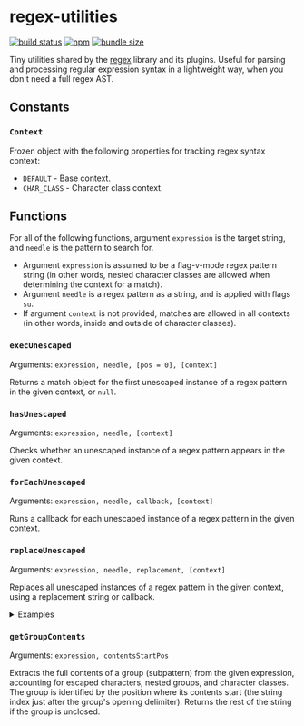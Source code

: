 # regex-utilities

[![build status](https://github.com/slevithan/regex-utilities/workflows/CI/badge.svg)](https://github.com/slevithan/regex-utilities/actions)
[![npm](https://img.shields.io/npm/v/regex-utilities)](https://www.npmjs.com/package/regex-utilities)
[![bundle size](https://deno.bundlejs.com/badge?q=regex-utilities&treeshake=[*])](https://bundlejs.com/?q=regex-utilities&treeshake=[*])

Tiny utilities shared by the [regex](https://github.com/slevithan/regex) library and its plugins. Useful for parsing and processing regular expression syntax in a lightweight way, when you don't need a full regex AST.

## Constants

### `Context`

Frozen object with the following properties for tracking regex syntax context:

- `DEFAULT` - Base context.
- `CHAR_CLASS` - Character class context.

## Functions

For all of the following functions, argument `expression` is the target string, and `needle` is the pattern to search for.

- Argument `expression` is assumed to be a flag-`v`-mode regex pattern string (in other words, nested character classes are allowed when determining the context for a match).
- Argument `needle` is a regex pattern as a string, and is applied with flags `su`.
- If argument `context` is not provided, matches are allowed in all contexts (in other words, inside and outside of character classes).

### `execUnescaped`

Arguments: `expression, needle, [pos = 0], [context]`

Returns a match object for the first unescaped instance of a regex pattern in the given context, or `null`.

### `hasUnescaped`

Arguments: `expression, needle, [context]`

Checks whether an unescaped instance of a regex pattern appears in the given context.

### `forEachUnescaped`

Arguments: `expression, needle, callback, [context]`

Runs a callback for each unescaped instance of a regex pattern in the given context.

### `replaceUnescaped`

Arguments: `expression, needle, replacement, [context]`

Replaces all unescaped instances of a regex pattern in the given context, using a replacement string or callback.

<details>
  <summary>Examples</summary>

```js
replaceUnescaped('.\\.\\\\.[[\\.].].', '\\.', '~');
// → '~\\.\\\\~[[\\.]~]~'

replaceUnescaped('.\\.\\\\.[[\\.].].', '\\.', '~', Context.DEFAULT);
// → '~\\.\\\\~[[\\.].]~'

replaceUnescaped('.\\.\\\\.[[\\.].].', '\\.', '~', Context.CHAR_CLASS);
// → '.\\.\\\\.[[\\.]~].'
```
</details>

### `getGroupContents`

Arguments: `expression, contentsStartPos`

Extracts the full contents of a group (subpattern) from the given expression, accounting for escaped characters, nested groups, and character classes. The group is identified by the position where its contents start (the string index just after the group's opening delimiter). Returns the rest of the string if the group is unclosed.
